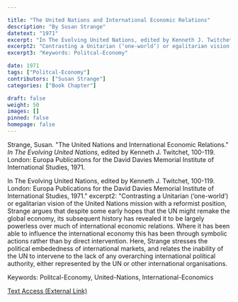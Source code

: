 ```yaml
---

title: "The United Nations and International Economic Relations"
description: "By Susan Strange"
datetext: "1971"
excerpt: "In The Evolving United Nations, edited by Kenneth J. Twitchet, 100-119. London: Europa Publications for the David Davies Memorial Institute of International Studies, 1971."
excerpt2: "Contrasting a Unitarian (‘one-world’) or egalitarian vision of the United Nations mission with a reformist position, Strange argues that despite some early hopes that the UN might remake the global economy, its subsequent history has revealed it to be largely powerless over much of international economic relations. Where it has been able to influence the international economy this has been through symbolic actions rather than by direct intervention. Here, Strange stresses the political embededness of international markets, and relates the inability of the UN to intervene to the lack of any overarching international political authority, either represented by the UN or other international organisations."
excerpt3: "Keywords: Politcal-Economy"

date: 1971
tags: ["Politcal-Economy"]
contributors: ["Susan Strange"]
categories: ["Book Chapter"]

draft: false
weight: 50
images: []
pinned: false
homepage: false
---
```


Strange, Susan. "The United Nations and International Economic Relations." <i>In The Evolving United Nations</i>, edited by Kenneth J. Twitchet, 100-119. London: Europa Publications for the David Davies Memorial Institute of International Studies, 1971.

In The Evolving United Nations, edited by Kenneth J. Twitchet, 100-119. London: Europa Publications for the David Davies Memorial Institute of International Studies, 1971."
excerpt2: "Contrasting a Unitarian (‘one-world’) or egalitarian vision of the United Nations mission with a reformist position, Strange argues that despite some early hopes that the UN might remake the global economy, its subsequent history has revealed it to be largely powerless over much of international economic relations. Where it has been able to influence the international economy this has been through symbolic actions rather than by direct intervention. Here, Strange stresses the political embededness of international markets, and relates the inability of the UN to intervene to the lack of any overarching international political authority, either represented by the UN or other international organisations.

Keywords: Politcal-Economy, United-Nations, International-Economics

[Text Access (External Link)](https://www.worldcat.org/title/1023911677)
